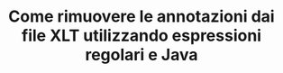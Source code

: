 ---
############################# Static ############################
layout: "auto-gen-gist"
draft: false
path: "it/redaction/java/annotation/xlt"
otherformats: CSV DOC DOCM DOCX DOT DOTM DOTX PDF POT POTM PPS PPSM PPSX PPT PPTM PPTX RTF XLS XLSM XLSX XLTM XLTX  

############################# Head ############################
head_title: "Oscura annotazioni XLT tramite espressione regolare in Java"
head_description: "GroupDocs.Redactionl'Java API consente agli sviluppatori di oscurare annotazioni da PDF DOC DOCX RTF XLSX CSV PPT PPTX e immagini utilizzando espressioni regolari in Java"

############################# Header ############################
title: "Come rimuovere le annotazioni dai file XLT utilizzando espressioni regolari e Java"
description: "GroupDocs.RedactionL'Java API consente di oscurare, nascondere o rimuovere commenti sensibili da documenti di elaborazione testi, fogli di lavoro, presentazioni, PDFe immagini utilizzando espressioni regolari."

################### SubMenu/Download Button #####################
button:
    enable: true

############################# About ############################
about:
    enable: true
    title: "Cos'è la sanificazione dei commenti?"
    content: |
        La redazione o sanificazione del testo è il processo di rimozione delle annotazioni riservate o indesiderate dai documenti digitali lasciando intatto il resto del documento o paragrafo che lo contiene. La redazione aiuta gli utenti e l'organizzazione a proteggere le proprie informazioni sensibili nascondendole o rimuovendole in modo permanente. Utilizzando GroupDocs.Redaction Java gli utenti dell'API possono ora oscurare, nascondere o rimuovere testo riservato da documenti di elaborazione testi, fogli di lavoro, presentazioni, PDF e file di immagini raster. L'API fornisce un'ampia gamma di opzioni e metodi per la redazione di informazioni private nei documenti. Supporta la ricerca e la redazione utilizzando espressioni regolari, l'uso di redazioni testuali (codici di esenzione) o grafiche (rettangoli colorati) e molto altro. Allora perché non provare ad automatizzare il processo di redazione dei documenti scaricando l'API ed esplorandone le funzionalità di base e avanzate.

############################# Steps ############################
steps:
    enable: true
    block:
    - title_left: "Oscura annotazioni XLT utilizzando le espressioni regolari in Java"
      content_left: |
        GroupDocs.Redaction consente di oscurare facilmente dati di natura sensibile o privata dai tuoi documenti. Il caso di redazione più popolare è rimuovere un'annotazione da un documento. 

        Il seguente codice può essere utilizzato per applicare la redazione delle annotazioni a un documento utilizzando un'espressione regolare. Consente agli utenti di sostituire tutti i commenti, facendo riferimento a "john" con un "[redatto]" come codice di esenzione,

      title_right: "Rimuovi dati sensibili da XLT commenti"
      content_right: |
        * Crea un'istanza della classe [Redactor](https://apireference.groupdocs.com/redaction/java/com.groupdocs.redaction/Redactor) e carica il file XLT
        * Crea un'istanza della classe [AnnotationRedaction](https://apireference.groupdocs.com/redaction/java/com.groupdocs.redaction.redactions/AnnotationRedaction)
        * Chiama il metodo redactor.apply con l'oggetto della classe AnnotationRedaction
        * Chiama il metodo redactor.save per salvare le modifiche 

      gisthash: "75d727ec8cec6c416b307caeee59f44b"
      gistfile: "AnnotationDaction.java"
      
    - title_left: "Requisiti di sistema"
      content_left: |
        GroupDocs.Redaction for Java Le API sono supportate su tutte le principali piattaforme e sistemi operativi. Per una guida completa ai requisiti di sistema, visita [requisiti di sistema](https://docs.groupdocs.com/redaction/java/system-requirements) Prima di eseguire il codice seguente, assicurati di avere i seguenti prerequisiti installati sul tuo sistema :
        * Sistemi operativi: Microsoft Windows, Linux, Macsistema operativo
        * Ambiente di sviluppo: NetBeans, Intellij IDEA, Eclipse ecc
        * Java Ambiente di runtime: J2SE 6.0 e versioni successive
        * Ottieni l'ultima versione di GroupDocs.Redaction for Java da [Maven](https://repository.groupdocs.com/webapp/#/artifacts/browse/tree/General/repo/com/groupdocs/groupdocs-redaction)
        
      title_right: "Come usare GroupDocs.Redaction?"
      content_right: |
        * Consenti agli utenti di aggiungere formati di documenti personalizzati e tipi di redazioni
        * Non è necessario alcun software aggiuntivo per rimuovere le informazioni sensibili
        * Possibilità di impostare il documento di rendering dell'intervallo di pagine come PDF
        * Un modo semplice per redigere diversi tipi di metadati: nome dell'autore, versione, titolo, oggetto, descrizione e molti altri
        * Estrazione delle informazioni sul documento: tipo di file, numero di pagine, ecc.

############################# Demos ############################
demos:
    enable: true
############################# About Formats ############################
about_formats:
    enable: true
############################# More Formats ############################
more_formats:
    enable: true

############################# Back to top ###############################
back_to_top:
    enable: true
---